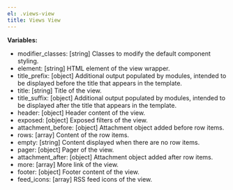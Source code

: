 ```yaml
---
el: .views-view
title: Views View
---
```


__Variables:__
* modifier_classes: [string] Classes to modify the default component styling.
* element: [string] HTML element of the view wrapper.
* title_prefix: [object] Additional output populated by modules, intended to be
  displayed before the title that appears in the template.
* title: [string] Title of the view.
* title_suffix: [object] Additional output populated by modules, intended to be
  displayed after the title that appears in the template.
* header: [object] Header content of the view.
* exposed: [object] Exposed filters of the view.
* attachment_before: [object] Attachment object added before row items.
* rows: [array] Content of the row items.
* empty: [string] Content displayed when there are no row items.
* pager: [object] Pager of the view.
* attachment_after: [object] Attachment object added after row items.
* more: [array] More link of the view.
* footer: [object] Footer content of the view.
* feed_icons: [array] RSS feed icons of the view.
